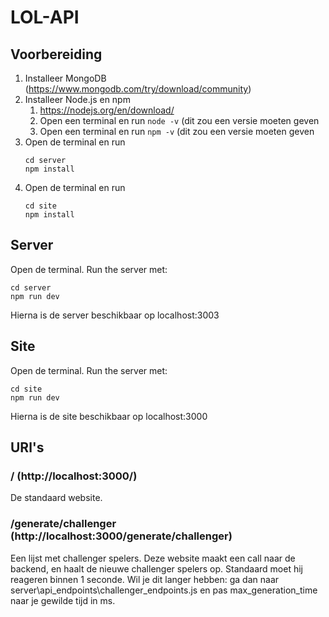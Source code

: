 # LOL-API

## Voorbereiding

1. Installeer MongoDB (https://www.mongodb.com/try/download/community)
2. Installeer Node.js en npm 
   1. https://nodejs.org/en/download/
   2. Open een terminal en run `node -v` (dit zou een versie moeten geven
   3. Open een terminal en run `npm -v` (dit zou een versie moeten geven
3. Open de terminal en run
   ```
   cd server
   npm install
   ```
4. Open de terminal en run
   ```
   cd site
   npm install
   ```


## Server
Open de terminal.
Run the server met:
``` 
cd server
npm run dev
```
Hierna is de server beschikbaar op localhost:3003  
## Site
Open de terminal.
Run the server met:
``` 
cd site
npm run dev
```
Hierna is de site beschikbaar op localhost:3000 


## URl's
### / (http://localhost:3000/)
De standaard website.
### /generate/challenger (http://localhost:3000/generate/challenger)
Een lijst met challenger spelers. 
Deze website maakt een call naar de backend, en haalt de nieuwe challenger spelers op. 
Standaard moet hij reageren binnen 1 seconde. Wil je dit langer hebben: ga dan naar server\api_endpoints\challenger_endpoints.js en pas max_generation_time naar je gewilde tijd in ms.

